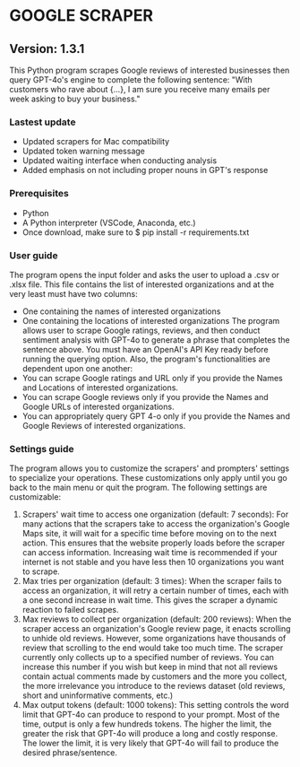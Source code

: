 # GOOGLE SCRAPER
## Version: 1.3.1
This Python program scrapes Google reviews of interested businesses then query GPT-4o's engine to complete the following sentence: "With customers who rave about {...}, I am sure you receive many emails per week asking to buy your business." 

### Lastest update
- Updated scrapers for Mac compatibility
- Updated token warning message
- Updated waiting interface when conducting analysis
- Added emphasis on not including proper nouns in GPT's response

### Prerequisites
- Python
- A Python interpreter (VSCode, Anaconda, etc.)
- Once download, make sure to $ pip install -r requirements.txt

### User guide
The program opens the input folder and asks the user to upload a .csv or .xlsx file. This file contains the list of interested organizations and at the very least must have two columns:
- One containing the names of interested organizations
- One containing the locations of interested organizations
The program allows user to scrape Google ratings, reviews, and then conduct sentiment analysis with GPT-4o to generate a phrase that completes the sentence above. You must have an OpenAI's API Key ready before running the querying option. Also, the program's functionalities are dependent upon one another:
- You can scrape Google ratings and URL only if you provide the Names and Locations of interested organizations.
- You can scrape Google reviews only if you provide the Names and Google URLs of interested organizations.
- You can appropriately query GPT 4-o only if you provide the Names and Google Reviews of interested organizations.

### Settings guide
The program allows you to customize the scrapers' and prompters' settings to specialize your operations. These customizations only apply until you go back to the main menu or quit the program. The following settings are customizable:
1. Scrapers' wait time to access one organization (default: 7 seconds): For many actions that the scrapers take to access the organization's Google Maps site, it will wait for a specific time before moving on to the next action. This ensures that the website properly loads before the scraper can access information. Increasing wait time is recommended if your internet is not stable and you have less then 10 organizations you want to scrape.
2. Max tries per organization (default: 3 times): When the scraper fails to access an organization, it will retry a certain number of times, each with a one second increase in wait time. This gives the scraper a dynamic reaction to failed scrapes.
3. Max reviews to collect per organization (default: 200 reviews): When the scraper access an organization's Google review page, it enacts scrolling to unhide old reviews. However, some organizations have thousands of review that scrolling to the end would take too much time. The scraper currently only collects up to a specified number of reviews. You can increase this number if you wish but keep in mind that not all reviews contain actual comments made by customers and the more you collect, the more irrelevance you introduce to the reviews dataset (old reviews, short and uninformative comments, etc.)
4. Max output tokens (default: 1000 tokens): This setting controls the word limit that GPT-4o can produce to respond to your prompt. Most of the time, output is only a few hundreds tokens. The higher the limit, the greater the risk that GPT-4o will produce a long and costly response. The lower the limit, it is very likely that GPT-4o will fail to produce the desired phrase/sentence.
